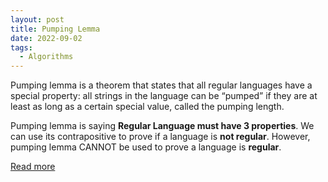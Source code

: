 ```yaml
---
layout: post
title: Pumping Lemma
date: 2022-09-02
tags:
  - Algorithms
---
```


Pumping lemma is a theorem that states that all regular languages have a special property:
all strings in the language can be “pumped” if they are at least as long as a certain special
value, called the pumping length.

Pumping lemma is saying **Regular Language must have 3 properties**. We can use its contrapositive to prove
if a language is **not regular**. However, pumping lemma CANNOT be used to prove a language is **regular**.

[Read more <i class="fa-sharp fa-solid fa-file-pdf fa-lg"></i>](https://drive.google.com/file/d/1fgJfdgdc-dkNnxt9BKU5XFJHK5Ij2a5K/view?usp=sharing)
<br>
